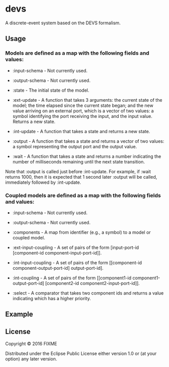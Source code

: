 # devs

A discrete-event system based on the DEVS formalism.

## Usage

### Models are defined as a map with the following fields and values:

* :input-schema - Not currently used.

* :output-schema - Not currently used.

* :state - The initial state of the model.

* :ext-update - A function that takes 3 arguments: the current state
  of the model; the time elapsed since the current state began; and
  the new value arriving on an external port, which is a vector of two
  values: a symbol identifying the port receiving the input, and the
  input value. Returns a new state.

* :int-update - A function that takes a state and returns a new state.

* :output - A function that takes a state and returns a vector of two
  values: a symbol representing the output port and the output value.

* :wait - A function that takes a state and returns a number
  indicating the number of milliseconds remaining until the next state
  transition.

Note that :output is called just before :int-update. For example, if
:wait returns 1000, then it is expected that 1 second later :output
will be called, immediately followed by :int-update.

### Coupled models are defined as a map with the following fields and values:

* :input-schema - Not currently used.

* :output-schema - Not currently used.

* :components - A map from identifier (e.g., a symbol) to a model or
  coupled model.

* :ext-input-coupling - A set of pairs of the form [input-port-id [component-id component-input-port-id]].

* :int-input-coupling - A set of pairs of the form [[component-id component-output-port-id] output-port-id].

* :int-coupling - A set of pairs of the form [[component1-id component1-output-port-id] [component2-id component2-input-port-id]].

* :select - A comparator that takes two component ids and returns a value indicating which has a higher priority.

## Example

## License

Copyright © 2016 FIXME

Distributed under the Eclipse Public License either version 1.0 or (at
your option) any later version.
